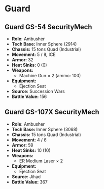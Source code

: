 # Guard
## Guard GS-54 SecurityMech
- **Role:** Ambusher
- **Tech Base:** Inner Sphere (2914)
- **Chassis:** 15 tons Quad (Industrial)
- **Movement:** 5 / 8, ICE
- **Armor:** 32
- **Heat Sinks:** 0 (0)
- **Weapons:**
  - Machine Gun × 2 (ammo: 100)
- **Equipment:**
  - Ejection Seat
- **Source:** Succession Wars
- **Battle Value:** 156

## Guard GS-107X SecurityMech
- **Role:** Ambusher
- **Tech Base:** Inner Sphere (3068)
- **Chassis:** 15 tons Quad (Industrial)
- **Movement:** 4 / 6
- **Armor:** 59
- **Heat Sinks:** 10 (10)
- **Weapons:**
  - ER Medium Laser × 2
- **Equipment:**
  - Ejection Seat
- **Source:** Jihad
- **Battle Value:** 367

